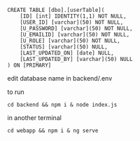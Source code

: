 ```
CREATE TABLE [dbo].[userTable](
	[ID] [int] IDENTITY(1,1) NOT NULL,
	[USER_ID] [varchar](50) NOT NULL,
	[U_PASSWORD] [varchar](50) NOT NULL,
	[U_EMAILID] [varchar](50) NOT NULL,
	[U_ROLE] [varchar](50) NOT NULL,
	[STATUS] [varchar](50) NULL,
	[LAST_UPDATED_ON] [date] NULL,
	[LAST_UPDATED_BY] [varchar](50) NULL
) ON [PRIMARY]
```
edit database name in backend/.env

to run
```
cd backend && npm i & node index.js
```
in another terminal
```
cd webapp && npm i & ng serve
```
